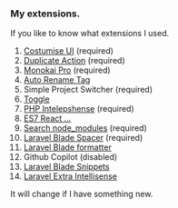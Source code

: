 ### My extensions.
If you like to know what extensions I used.

 1. [Costumise UI](https://marketplace.visualstudio.com/items?itemName=iocave.customize-ui) (required)
 2. [Duplicate Action](https://marketplace.visualstudio.com/items?itemName=mrmlnc.vscode-duplicate) (required)
 3. [Monokai Pro](https://marketplace.visualstudio.com/items?itemName=monokai.theme-monokai-pro-vscode) (required)
 4. [Auto Rename Tag](https://marketplace.visualstudio.com/items?itemName=formulahendry.auto-rename-tag)
 5. Simple Project Switcher (required)
 6. [Toggle](https://marketplace.visualstudio.com/items?itemName=rebornix.toggle)
 7. [PHP Intelepshense](https://marketplace.visualstudio.com/items?itemName=bmewburn.vscode-intelephense-client) (required)
 8. [ES7 React ...](https://marketplace.visualstudio.com/items?itemName=dsznajder.es7-react-js-snippets)
 9. [Search node_modules](https://marketplace.visualstudio.com/items?itemName=jasonnutter.search-node-modules) (required)
 10. [Laravel Blade Spacer](https://marketplace.visualstudio.com/items?itemName=austenc.laravel-blade-spacer) (required)
 11. [Laravel Blade formatter](https://marketplace.visualstudio.com/items?itemName=shufo.vscode-blade-formatter)
 12. Github Copilot (disabled)
 13. [Laravel Blade Snippets](https://marketplace.visualstudio.com/items?itemName=onecentlin.laravel-blade)
 14. [Laravel Extra Intellisense](https://marketplace.visualstudio.com/items?itemName=amiralizadeh9480.laravel-extra-intellisense)

It will change if I have something new.
